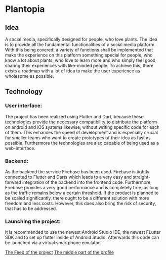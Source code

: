 # Plantopia

## Idea

A social media, specifically designed for people, who love plants.
The idea is to provide all the fundamental functionalities of a social
media platform. With this being covered, a variety of functions shall be
implemented that make the experience on this platform something special
for people, who know a lot about plants, who love to learn more and who
simply feel good, sharing their experiences with like-minded people.
To achieve this, there exists a roadmap with a lot of idea to make the
user experience as wholesome as possible.

## Technology

### User interface:
The project has been realized using Flutter and Dart, because these
technologies provide the necessary compatibility to distribute the
platform on android and iOS systems likewise, without writing specific
code for each of them. This enhances the speed of development and is
especially crucial for smaller teams who want to create prototypes of their
idea as fast as possible. Furthermore the technologies are also capable of
being used as a web-interface.

### Backend:
As the backend the service Firebase bas been used. Firebase is tightly connected
to Flutter and Darts which leads to a very easy and straight-forward integration
of the backend into the frontend code. Furthermore, Firebase provides a very good
performance and is completely free, as long as the traffic remains below a certain
threshold. If the product is planned to be scaled significantly, there ought to
be a different solution with more freedom and less costs. However, this does also
bring the risk of security, that has to be addressed.

### Launching the project:
It is recommended to use the newest Android Studio IDE, the newest FLutter SDK and to
set up flutter inside of Android Studio. Afterwards this code can be launched via a
virtual smartphone emulator.

[The Feed of the project](https://github.com/Gauerdia/plantopia/blob/master/readme_content/screenshot_feed.png?raw=true)
[The middle part of the profile](https://github.com/Gauerdia/plantopia/blob/master/readme_content/screenshot_profile.png?raw=true)